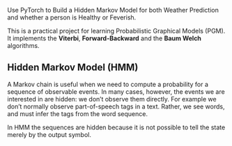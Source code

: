 Use PyTorch to Build a Hidden Markov Model for both Weather Prediction and whether a person is Healthy or Feverish.

This is a practical project for learning Probabilistic Graphical Models (PGM). It implements the **Viterbi**, **Forward-Backward** and the **Baum Welch** algorithms.

## Hidden Markov Model (HMM)
A Markov chain is useful when we need to compute a probability for a sequence of observable events. In many cases, however, the events we are interested in are hidden: we don’t observe them directly. For example we don’t normally observe part-of-speech tags in a text. Rather, we see words, and must infer the tags from the word sequence.

In HMM the sequences are hidden because it is not possible to tell the state merely by the output symbol.
